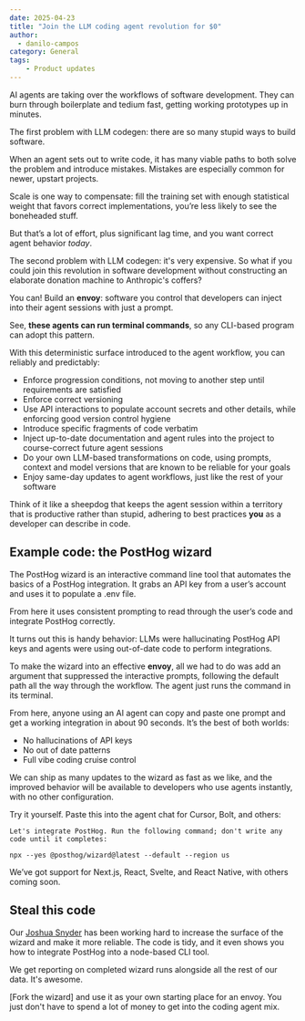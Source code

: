 ```yaml
---
date: 2025-04-23
title: "Join the LLM coding agent revolution for $0"
author:
  - danilo-campos
category: General
tags:
    - Product updates
---
```


AI agents are taking over the workflows of software development. They can burn through boilerplate and tedium fast, getting working prototypes up in minutes.

The first problem with LLM codegen: there are so many stupid ways to build software.

When an agent sets out to write code, it has many viable paths to both solve the problem and introduce mistakes. Mistakes are especially common for newer, upstart projects.

Scale is one way to compensate: fill the training set with enough statistical weight that favors correct implementations, you’re less likely to see the boneheaded stuff.

But that’s a lot of effort, plus significant lag time, and you want correct agent behavior *today*.

The second problem with LLM codegen: it's very expensive. So what if you could join this revolution in software development without constructing an elaborate donation machine to Anthropic's coffers?

You can! Build an **envoy**: software you control that developers can inject into their agent sessions with just a prompt.

See, **these agents can run terminal commands**, so any CLI-based program can adopt this pattern.

With this deterministic surface introduced to the agent workflow, you can reliably and predictably:

- Enforce progression conditions, not moving to another step until requirements are satisfied  
- Enforce correct versioning
- Use API interactions to populate account secrets and other details, while enforcing good version control hygiene  
- Introduce specific fragments of code verbatim
- Inject up-to-date documentation and agent rules into the project to course-correct future agent sessions  
- Do your own LLM-based transformations on code, using prompts, context and model versions that are known to be reliable for your goals
- Enjoy same-day updates to agent workflows, just like the rest of your software

Think of it like a sheepdog that keeps the agent session within a territory that is productive rather than stupid, adhering to best practices **you** as a developer can describe in code.

## Example code: the PostHog wizard

The PostHog wizard is an interactive command line tool that automates the basics of a PostHog integration. It grabs an API key from a user’s account and uses it to populate a .env file.

From here it uses consistent prompting to read through the user’s code and integrate PostHog correctly.

It turns out this is handy behavior: LLMs were hallucinating PostHog API keys and agents were using out-of-date code to perform integrations.

To make the wizard into an effective **envoy**, all we had to do was add an argument that suppressed the interactive prompts, following the default path all the way through the workflow. The agent just runs the command in its terminal.

From here, anyone using an AI agent can copy and paste one prompt and get a working integration in about 90 seconds. It’s the best of both worlds:

- No hallucinations of API keys  
- No out of date patterns  
- Full vibe coding cruise control

We can ship as many updates to the wizard as fast as we like, and the improved behavior will be available to developers who use agents instantly, with no other configuration.

Try it yourself. Paste this into the agent chat for Cursor, Bolt, and others:

```Agent
Let's integrate PostHog. Run the following command; don't write any code until it completes:

npx --yes @posthog/wizard@latest --default --region us
```

We’ve got support for Next.js, React, Svelte, and React Native, with others coming soon.

## Steal this code

Our [Joshua Snyder](https://posthog.com/community/profiles/32497) has been working hard to increase the surface of the wizard and make it more reliable. The code is tidy, and it even shows you how to integrate PostHog into a node-based CLI tool.

We get reporting on completed wizard runs alongside all the rest of our data. It's awesome.

[Fork the wizard] and use it as your own starting place for an envoy. You just don't have to spend a lot of money to get into the coding agent mix. 